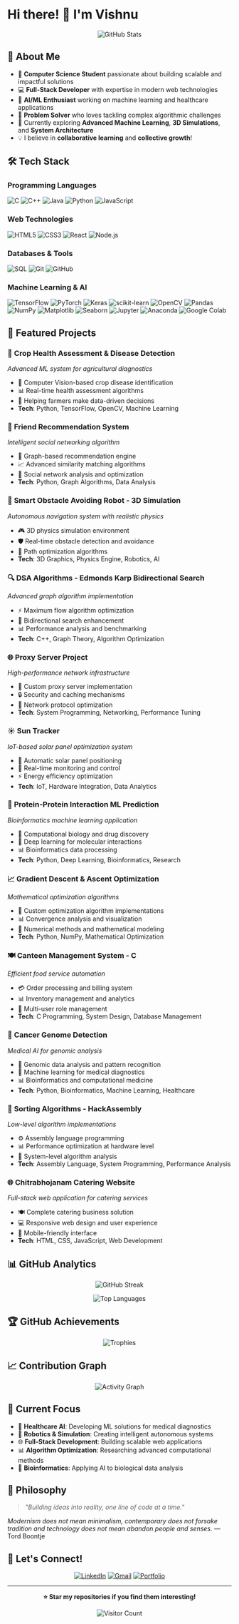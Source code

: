 # Hi there! 👋 I'm Vishnu

<div align="center">
  
![GitHub Stats](https://github-readme-stats.vercel.app/api?username=Vishnu868&show_icons=true&theme=radical&hide_border=true&bg_color=0D1117)

</div>

## 🚀 About Me

- 🔭 **Computer Science Student** passionate about building scalable and impactful solutions
- 💻 **Full-Stack Developer** with expertise in modern web technologies
- 🤖 **AI/ML Enthusiast** working on machine learning and healthcare applications  
- 🎯 **Problem Solver** who loves tackling complex algorithmic challenges
- 🌱 Currently exploring **Advanced Machine Learning**, **3D Simulations**, and **System Architecture**
- 💡 I believe in **collaborative learning** and **collective growth**!

## 🛠️ Tech Stack

### Programming Languages
![C](https://img.shields.io/badge/C-00599C?style=for-the-badge&logo=c&logoColor=white)
![C++](https://img.shields.io/badge/C++-00599C?style=for-the-badge&logo=c%2B%2B&logoColor=white)
![Java](https://img.shields.io/badge/Java-ED8B00?style=for-the-badge&logo=java&logoColor=white)
![Python](https://img.shields.io/badge/Python-3776AB?style=for-the-badge&logo=python&logoColor=white)
![JavaScript](https://img.shields.io/badge/JavaScript-F7DF1E?style=for-the-badge&logo=javascript&logoColor=black)

### Web Technologies
![HTML5](https://img.shields.io/badge/HTML5-E34F26?style=for-the-badge&logo=html5&logoColor=white)
![CSS3](https://img.shields.io/badge/CSS3-1572B6?style=for-the-badge&logo=css3&logoColor=white)
![React](https://img.shields.io/badge/React-20232A?style=for-the-badge&logo=react&logoColor=61DAFB)
![Node.js](https://img.shields.io/badge/Node.js-43853D?style=for-the-badge&logo=node.js&logoColor=white)

### Databases & Tools
![SQL](https://img.shields.io/badge/SQL-4479A1?style=for-the-badge&logo=mysql&logoColor=white)
![Git](https://img.shields.io/badge/Git-F05032?style=for-the-badge&logo=git&logoColor=white)
![GitHub](https://img.shields.io/badge/GitHub-100000?style=for-the-badge&logo=github&logoColor=white)

### Machine Learning & AI
![TensorFlow](https://img.shields.io/badge/TensorFlow-FF6F00?style=for-the-badge&logo=tensorflow&logoColor=white)
![PyTorch](https://img.shields.io/badge/PyTorch-EE4C2C?style=for-the-badge&logo=pytorch&logoColor=white)
![Keras](https://img.shields.io/badge/Keras-D00000?style=for-the-badge&logo=keras&logoColor=white)
![scikit-learn](https://img.shields.io/badge/scikit--learn-F7931E?style=for-the-badge&logo=scikit-learn&logoColor=white)
![OpenCV](https://img.shields.io/badge/OpenCV-27338e?style=for-the-badge&logo=OpenCV&logoColor=white)
![Pandas](https://img.shields.io/badge/Pandas-150458?style=for-the-badge&logo=pandas&logoColor=white)
![NumPy](https://img.shields.io/badge/NumPy-013243?style=for-the-badge&logo=numpy&logoColor=white)
![Matplotlib](https://img.shields.io/badge/Matplotlib-11557c?style=for-the-badge&logo=python&logoColor=white)
![Seaborn](https://img.shields.io/badge/Seaborn-3776AB?style=for-the-badge&logo=python&logoColor=white)
![Jupyter](https://img.shields.io/badge/Jupyter-F37626?style=for-the-badge&logo=jupyter&logoColor=white)
![Anaconda](https://img.shields.io/badge/Anaconda-44A833?style=for-the-badge&logo=anaconda&logoColor=white)
![Google Colab](https://img.shields.io/badge/Google_Colab-F9AB00?style=for-the-badge&logo=google-colab&logoColor=white)

## 🌟 Featured Projects

### 🏥 **Crop Health Assessment & Disease Detection**
*Advanced ML system for agricultural diagnostics*
- 🔬 Computer Vision-based crop disease identification
- 📊 Real-time health assessment algorithms  
- 🌾 Helping farmers make data-driven decisions
- **Tech**: Python, TensorFlow, OpenCV, Machine Learning

### 🤝 **Friend Recommendation System**
*Intelligent social networking algorithm*
- 🧠 Graph-based recommendation engine
- 📈 Advanced similarity matching algorithms
- 🔗 Social network analysis and optimization
- **Tech**: Python, Graph Algorithms, Data Analysis

### 🤖 **Smart Obstacle Avoiding Robot - 3D Simulation**
*Autonomous navigation system with realistic physics*
- 🎮 3D physics simulation environment
- 🛡️ Real-time obstacle detection and avoidance
- 🎯 Path optimization algorithms
- **Tech**: 3D Graphics, Physics Engine, Robotics, AI

### 🔍 **DSA Algorithms - Edmonds Karp Bidirectional Search**
*Advanced graph algorithm implementation*
- ⚡ Maximum flow algorithm optimization
- 🔄 Bidirectional search enhancement
- 📊 Performance analysis and benchmarking
- **Tech**: C++, Graph Theory, Algorithm Optimization

### 🌐 **Proxy Server Project**
*High-performance network infrastructure*
- 🚀 Custom proxy server implementation
- 🔒 Security and caching mechanisms
- 📡 Network protocol optimization
- **Tech**: System Programming, Networking, Performance Tuning

### ☀️ **Sun Tracker**
*IoT-based solar panel optimization system*
- 🔆 Automatic solar panel positioning
- 📱 Real-time monitoring and control
- ⚡ Energy efficiency optimization
- **Tech**: IoT, Hardware Integration, Data Analytics

### 🧬 **Protein-Protein Interaction ML Prediction**
*Bioinformatics machine learning application*
- 🔬 Computational biology and drug discovery
- 🧠 Deep learning for molecular interactions
- 📊 Bioinformatics data processing
- **Tech**: Python, Deep Learning, Bioinformatics, Research

### 📈 **Gradient Descent & Ascent Optimization**
*Mathematical optimization algorithms*
- 🎯 Custom optimization algorithm implementations
- 📊 Convergence analysis and visualization
- 🔢 Numerical methods and mathematical modeling
- **Tech**: Python, NumPy, Mathematical Optimization

### 🍽️ **Canteen Management System - C**
*Efficient food service automation*
- 💳 Order processing and billing system
- 📊 Inventory management and analytics
- 👥 Multi-user role management
- **Tech**: C Programming, System Design, Database Management

### 🧬 **Cancer Genome Detection**
*Medical AI for genomic analysis*
- 🔬 Genomic data analysis and pattern recognition
- 🏥 Machine learning for medical diagnostics
- 📊 Bioinformatics and computational medicine
- **Tech**: Python, Bioinformatics, Machine Learning, Healthcare

### 🔄 **Sorting Algorithms - HackAssembly**
*Low-level algorithm implementations*
- ⚙️ Assembly language programming
- 📊 Performance optimization at hardware level
- 🔧 System-level algorithm analysis
- **Tech**: Assembly Language, System Programming, Performance Analysis

### 🌐 **Chitrabhojanam Catering Website**
*Full-stack web application for catering services*
- 🍽️ Complete catering business solution
- 💻 Responsive web design and user experience
- 📱 Mobile-friendly interface
- **Tech**: HTML, CSS, JavaScript, Web Development

## 📊 GitHub Analytics

<div align="center">
  
![GitHub Streak](https://github-readme-streak-stats.herokuapp.com/?user=Vishnu868&theme=radical&hide_border=true&background=0D1117)

![Top Languages](https://github-readme-stats.vercel.app/api/top-langs/?username=Vishnu868&layout=compact&theme=radical&hide_border=true&bg_color=0D1117)

</div>

## 🏆 GitHub Achievements

<div align="center">
  
![Trophies](https://github-profile-trophy.vercel.app/?username=Vishnu868&theme=radical&no-bg=true&no-frame=true&row=1&column=7)

</div>

## 📈 Contribution Graph

<div align="center">
  
![Activity Graph](https://github-readme-activity-graph.vercel.app/graph?username=Vishnu868&bg_color=0D1117&color=e06c75&line=e06c75&point=61dafb&area=true&hide_border=true)

</div>

## 🎯 Current Focus

- 🔬 **Healthcare AI**: Developing ML solutions for medical diagnostics
- 🤖 **Robotics & Simulation**: Creating intelligent autonomous systems  
- 🌐 **Full-Stack Development**: Building scalable web applications
- 📊 **Algorithm Optimization**: Researching advanced computational methods
- 🧬 **Bioinformatics**: Applying AI to biological data analysis

## 💭 Philosophy

> *"Building ideas into reality, one line of code at a time."*

*Modernism does not mean minimalism, contemporary does not forsake tradition and technology does not mean abandon people and senses.* — Tord Boontje

## 🤝 Let's Connect!

<div align="center">
  
[![LinkedIn](https://img.shields.io/badge/LinkedIn-0077B5?style=for-the-badge&logo=linkedin&logoColor=white)](https://linkedin.com/in/yourprofile)
[![Gmail](https://img.shields.io/badge/Gmail-D14836?style=for-the-badge&logo=gmail&logoColor=white)](mailto:your.email@gmail.com)
[![Portfolio](https://img.shields.io/badge/Portfolio-FF5722?style=for-the-badge&logo=todoist&logoColor=white)](https://yourportfolio.com)

</div>

---

<div align="center">
  
**⭐ Star my repositories if you find them interesting!**

![Visitor Count](https://visitor-badge.laobi.icu/badge?page_id=Vishnu868.Vishnu868)

</div>
